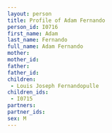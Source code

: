 ```yaml
---
layout: person
title: Profile of Adam Fernando
person_id: I0716
first_name: Adam
last_name: Fernando
full_name: Adam Fernando
mother: 
mother_id: 
father: 
father_id: 
children:
 - Louis Joseph Fernandopulle
children_ids:
 - I0715
partners:
partner_ids:
sex: M
---
```


